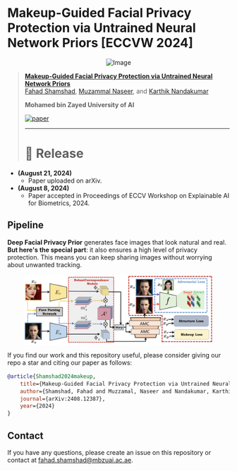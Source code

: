 # Makeup-Guided Facial Privacy Protection via Untrained Neural Network Priors [ECCVW 2024]

<p align="center">
    <img src="https://i.imgur.com/waxVImv.png" alt="Image">
</p>


> [**Makeup-Guided Facial Privacy Protection via Untrained Neural Network Priors**](https://arxiv.org/abs/2408.12387)<br>
> [Fahad Shamshad](https://fahadshamshad.github.io/), [Muzammal Naseer](https://muzammal-naseer.com/), and [Karthik Nandakumar](https://scholar.google.com.pk/citations?user=2qx0RnEAAAAJ&hl=en)
>
> **Mohamed bin Zayed University of AI**
>
> [![paper](https://img.shields.io/badge/arXiv-Paper-<COLOR>.svg)](https://arxiv.org/abs/2408.12387)
>
> ---
>
> # :rocket: Release
* **(August 21, 2024)**
  * Paper uploaded on arXiv.
* **(August 8, 2024)**
  * Paper accepted in Proceedings of ECCV Workshop on Explainable AI for Biometrics, 2024.
 
## Pipeline

**Deep Facial Privacy Prior** generates face images that look natural and real. **But here's the special part**: it also ensures a high level of privacy protection. This means you can keep sharing images without worrying about unwanted tracking. 

<p align="center">
  <img src="pipeline.png" align="center" width="85%">
</p>

If you find our work and this repository useful, please consider giving our repo a star and citing our paper as follows:
```bibtex
@article{Shamshad2024makeup,
    title={Makeup-Guided Facial Privacy Protection via Untrained Neural Network Priors},
    author={Shamshad, Fahad and Muzzamal, Naseer and Nandakumar, Karthik},
    journal={arXiv:2408.12387},
    year={2024}
}
```
## Contact
If you have any questions, please create an issue on this repository or contact at fahad.shamshad@mbzuai.ac.ae.
